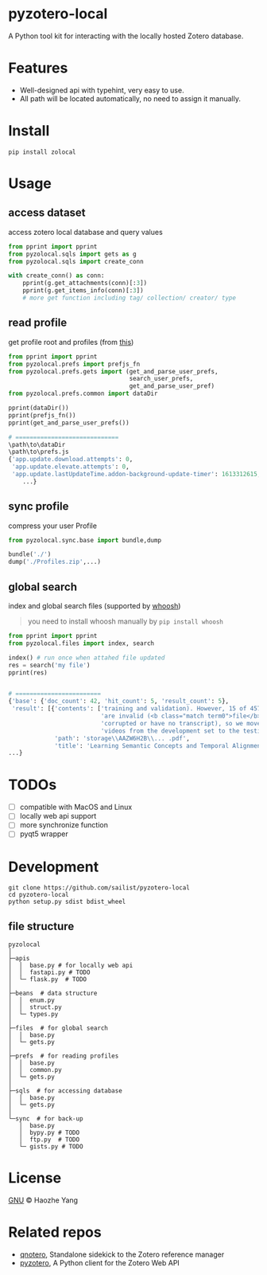# pyzotero-local

A Python tool kit for interacting with the locally hosted Zotero database.

# Features
 - Well-designed api with typehint, very easy to use.
 - All path will be located automatically, no need to assign it manually.



# Install
```shell script
pip install zolocal
```
 
 
# Usage

## access dataset
access zotero local database and query values
```python
from pprint import pprint
from pyzolocal.sqls import gets as g
from pyzolocal.sqls import create_conn

with create_conn() as conn:
    pprint(g.get_attachments(conn)[:3])
    pprint(g.get_items_info(conn)[:3])
    # more get function including tag/ collection/ creator/ type
```

## read profile
get profile root and profiles (from [this](https://www.zotero.org/support/kb/profile_directory))
```python
from pprint import pprint
from pyzolocal.prefs import prefjs_fn
from pyzolocal.prefs.gets import (get_and_parse_user_prefs,
                                  search_user_prefs,
                                  get_and_parse_user_pref)
from pyzolocal.prefs.common import dataDir

pprint(dataDir())
pprint(prefjs_fn())
pprint(get_and_parse_user_prefs())

# =============================
\path\to\dataDir
\path\to\prefs.js
{'app.update.download.attempts': 0,
 'app.update.elevate.attempts': 0,
 'app.update.lastUpdateTime.addon-background-update-timer': 1613312615,
    ...}
```

## sync profile
compress your user Profile
```python
from pyzolocal.sync.base import bundle,dump

bundle('./')
dump('./Profiles.zip',...)
```


## global search
index and global search files (supported by [whoosh](https://github.com/mchaput/whoosh))

> you need to install whoosh manually by `pip install whoosh`

```python
from pprint import pprint
from pyzolocal.files import index, search

index() # run once when attahed file updated
res = search('my file')
pprint(res)


# ========================
{'base': {'doc_count': 42, 'hit_count': 5, 'result_count': 5},
 'result': [{'contents': ['training and validation). However, 15 of 457 videos '
                          'are invalid (<b class="match term0">file</b> '
                          'corrupted or have no transcript), so we move 15 '
                          'videos from the development set to the testing'],
             'path': 'storage\\AAZW6H2B\\... .pdf',
             'title': 'Learning Semantic Concepts and Temporal Alignment'},
...}
```  


# TODOs
 - [ ] compatible with MacOS and Linux
 - [ ] locally web api support
 - [ ] more synchronize function
 - [ ] pyqt5 wrapper

# Development

```shell script
git clone https://github.com/sailist/pyzotero-local
cd pyzotero-local
python setup.py sdist bdist_wheel
```

## file structure
```
pyzolocal
│
├─apis
│  │  base.py # for locally web api
│  │  fastapi.py # TODO
│  └─ flask.py  # TODO
│
├─beans  # data structure
│  │  enum.py
│  │  struct.py
│  └─ types.py
│
├─files  # for global search
│  │  base.py
│  └─ gets.py
│
├─prefs  # for reading profiles 
│  │  base.py
│  │  common.py
│  └─ gets.py
│
├─sqls  # for accessing database 
│  │  base.py 
│  └─ gets.py
│
└─sync  # for back-up
   │  base.py
   │  bypy.py # TODO
   │  ftp.py  # TODO 
   └─ gists.py # TODO
```


# License
 
 [GNU](./LICENSE) © Haozhe Yang
 
  
# Related repos

 - [qnotero](https://github.com/ealbiter/qnotero), Standalone sidekick to the Zotero reference manager
 - [pyzotero](https://github.com/urschrei/pyzotero), A Python client for the Zotero Web API